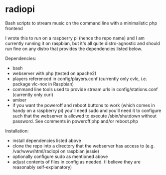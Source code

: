 # radiopi
Bash scripts to stream music on the command line with a minimalistic php frontend

I wrote this to run on a raspberry pi (hence the repo name) and I am currently running it on raspbian, but it's all quite distro-agnostic and should run fine on any distro that provides the dependencies listed below.

Dependencies:
- bash
- webserver with php (tested on apache2)
- players referenced in config/players.conf (currently only cvlc, i.e. package vlc-nox in Raspbian)
- command line tools used to provide stream urls in config/stations.conf (currently only curl)
- amixer
- if you want the poweroff and reboot buttons to work (which comes in handy on a raspberry pi) you'll need sudo and you'll need it to configure such that the webserver is allowed to execute /sbin/shutdown without password. See comments in poweroff.php and/or reboot.php

Installation:
- install dependencies listed above
- clone the repo into a directory that the webserver has access to (e.g. /var/www/html/radiopi on raspbian jessie)
- optionally configure sudo as mentioned above
- adjust contents of files in config as needed. (I believe they are reasonably self-explanatory)
